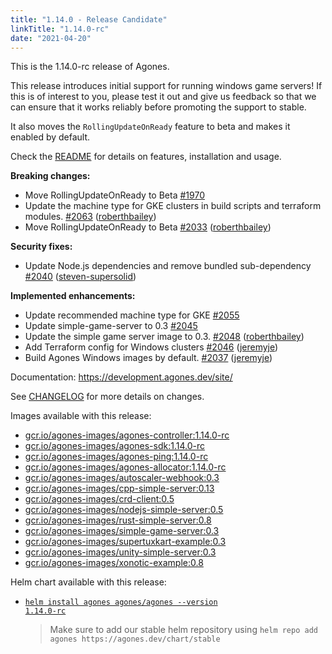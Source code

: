 ```yaml
---
title: "1.14.0 - Release Candidate"
linkTitle: "1.14.0-rc"
date: "2021-04-20"
---
```


This is the 1.14.0-rc release of Agones.

This release introduces initial support for running windows game servers! If this is of interest to you, please test it out and give us feedback so that we can ensure that it works reliably before promoting the support to stable.

It also moves the `RollingUpdateOnReady` feature to beta and makes it enabled by default.

Check the <a
href="https://github.com/googleforgames/agones/tree/release-1.14.0-rc"
data-proofer-ignore>README</a> for details on features, installation and usage.

**Breaking changes:**

- Move RollingUpdateOnReady to Beta [\#1970](https://github.com/googleforgames/agones/issues/1970)
- Update the machine type for GKE clusters in build scripts and terraform modules. [\#2063](https://github.com/googleforgames/agones/pull/2063) ([roberthbailey](https://github.com/roberthbailey))
- Move RollingUpdateOnReady to Beta [\#2033](https://github.com/googleforgames/agones/pull/2033) ([roberthbailey](https://github.com/roberthbailey))

**Security fixes:**

- Update Node.js dependencies and remove bundled sub-dependency [\#2040](https://github.com/googleforgames/agones/pull/2040) ([steven-supersolid](https://github.com/steven-supersolid))

**Implemented enhancements:**

- Update recommended machine type for GKE [\#2055](https://github.com/googleforgames/agones/issues/2055)
- Update simple-game-server to 0.3 [\#2045](https://github.com/googleforgames/agones/issues/2045)
- Update the simple game server image to 0.3. [\#2048](https://github.com/googleforgames/agones/pull/2048) ([roberthbailey](https://github.com/roberthbailey))
- Add Terraform config for Windows clusters [\#2046](https://github.com/googleforgames/agones/pull/2046) ([jeremyje](https://github.com/jeremyje))
- Build Agones Windows images by default. [\#2037](https://github.com/googleforgames/agones/pull/2037) ([jeremyje](https://github.com/jeremyje))

Documentation: https://development.agones.dev/site/

See <a
href="https://github.com/googleforgames/agones/blob/release-1.14.0-rc/CHANGELOG.md"
data-proofer-ignore>CHANGELOG</a> for more details on changes.

Images available with this release:

- [gcr.io/agones-images/agones-controller:1.14.0-rc](https://gcr.io/agones-images/agones-controller:1.14.0-rc)
- [gcr.io/agones-images/agones-sdk:1.14.0-rc](https://gcr.io/agones-images/agones-sdk:1.14.0-rc)
- [gcr.io/agones-images/agones-ping:1.14.0-rc](https://gcr.io/agones-images/agones-ping:1.14.0-rc)
- [gcr.io/agones-images/agones-allocator:1.14.0-rc](https://gcr.io/agones-images/agones-allocator:1.14.0-rc)
- [gcr.io/agones-images/autoscaler-webhook:0.3](https://gcr.io/agones-images/autoscaler-webhook:0.3)
- [gcr.io/agones-images/cpp-simple-server:0.13](https://gcr.io/agones-images/cpp-simple-server:0.13)
- [gcr.io/agones-images/crd-client:0.5](https://gcr.io/agones-images/crd-client:0.5)
- [gcr.io/agones-images/nodejs-simple-server:0.5](https://gcr.io/agones-images/nodejs-simple-server:0.5)
- [gcr.io/agones-images/rust-simple-server:0.8](https://gcr.io/agones-images/rust-simple-server:0.8)
- [gcr.io/agones-images/simple-game-server:0.3](https://gcr.io/agones-images/simple-game-server:0.3)
- [gcr.io/agones-images/supertuxkart-example:0.3](https://gcr.io/agones-images/supertuxkart-example:0.3)
- [gcr.io/agones-images/unity-simple-server:0.3](https://gcr.io/agones-images/unity-simple-server:0.3)
- [gcr.io/agones-images/xonotic-example:0.8](https://gcr.io/agones-images/xonotic-example:0.8)

Helm chart available with this release:

- <a href="https://agones.dev/chart/stable/agones-1.14.0-rc.tgz"
  data-proofer-ignore>
    <code>helm install agones agones/agones --version 1.14.0-rc</code></a>

    > Make sure to add our stable helm repository using `helm repo add agones
    > https://agones.dev/chart/stable`
